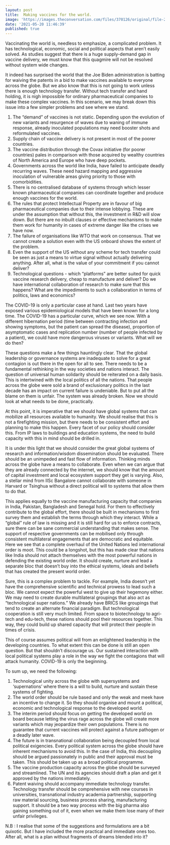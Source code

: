 ```yaml
---
layout: post
title:  Making vaccines for the world.
image: 'https://images.theconversation.com/files/370126/original/file-20201118-19-c5f8an.jpg'
date: '2021-05-20 11:46:39'
published: true
---
```

Vaccinating the world is, needless to emphasize, a complicated problem. It has technological, economic, social and political aspects that aren’t easily solved. As studies suggest that there is a huge supply-demand gap in vaccine delivery, we must know that this quagmire will not be resolved without system wide changes.

It indeed has surprised the world that the Joe Biden administration is batting for waiving the patents in a bid to make vaccines available to everyone across the globe. But we also know that this is not going to work unless there is enough technology transfer. Without tech transfer and hand holding, it is nigh impossible for ordinary pharmaceutical companies to make these complex vaccines. In this scenario, we may break down this issue into a few simpler problems and see where we stand.

1. The “demand” of vaccines is not static. Depending upon the evolution of new variants and resurgence of waves due to waning of immune response, already inoculated populations may need booster shots and reformulated vaccines.
2. Supply chain of vaccine delivery is not present in most of the poorer countries.
3. The vaccine distribution through the Covax initiative (for poorer countries) pales in comparison with those acquired by wealthy countries of North America and Europe who have deep pockets.
4. Governments across the world like India, have failed to anticipate deadly recurring waves. These need hazard mapping and aggressive inoculation of vulnerable areas giving priority to those with comorbidities.
5. There is no centralised database of systems through which lesser known pharmaceutical companies can coordinate together and produce enough vaccines for the world.
6. The rules that protect Intellectual Property are in favour of big pharmaceutical companies due to their intense lobbying. These are under the assumption that without this, the investment in R&D will slow down. But there are no inbuilt clauses or effective mechanisms to make them work for humanity in cases of extreme danger like the crises we have now.
7. The failure of organisations like WTO that work on consensus. That we cannot create a solution even with the US onboard shows the extent of the problem.
8. Even the support of the US without any scheme for tech transfer could be seen as just a means to virtue signal without actually delivering anything. After all, what is the value of your commitment if you cannot deliver?
9. Technological questions - which “platforms” are better suited for quick vaccine research delivery, cheap to manufacture and deliver? Do we have international collaboration of research to make sure that this happens? What are the impediments to such a collaboration in terms of politics, laws and economics?

The COVID-19 is only a particular case at hand. Last two years have exposed various epidemiological models that have been known for a long time. The COVID-19 has a particular curve, which we see now. With a different hibernation period (time between contracting infection and showing symptoms, but the patient can spread the disease), proportion of asymptomatic cases and replication number (number of people infected by a patient), we could have more dangerous viruses or variants. What will we do then?


These questions make a few things hauntingly clear. That the global leadership or governance systems are inadequate to solve for a great contagion is out there in the open for all to see. There needs to be a fundamental rethinking in the way societies and nations interact. The question of universal human solidarity should be reiterated on a daily basis. This is intertwined with the local politics of all the nations. That people across the globe were sold a brand of exclusionary politics in the last decade has an impact on current failure is undeniable. But to put all the blame on them is unfair. The system was already broken. Now we should look at what needs to be done, practically. 

At this point, it is imperative that we should have global systems that can mobilize all resources available to humanity. We should realise that this is not a firefighting mission, but there needs to be consistent effort and planning to make this happen. Every facet of our policy should consider this. From IP laws to buildings and education systems, the need to build capacity with this in mind should be drilled in. 

It is under this light that we should consider the great global systems of research and information/wisdom dissemination should be evaluated. There should be an unimpeded and fast flow of information. Thinking minds across the globe have a means to collaborate. Even when we can argue that they are already connected by the internet, we should know that the amount of capital investment and local ecosystem support they get is varying. Also, a stellar mind from IISc Bangalore cannot collaborate with someone in Harvard or Tsinghua without a direct political will to systems that allow them to do that.

This applies equally to the vaccine manufacturing capacity that companies in India, Pakistan, Bangladesh and Senegal hold. For them to effectively contribute to the global effort, there should be built in mechanisms to first survey them and establish the terms through which they interact. While a “global” rule of law is missing and it is still hard for us to enforce contracts, sure there can be sane commercial understanding that makes sense. The support of respective governments can be mobilised only through consistent multilateral engagements that are democratic and equitable. Here we see that a complete overhaul of the United Nations led international order is moot. This could be a longshot, but this has made clear that nations like India should not attach themselves with the most powerful nations in defending the existing world order. It should create, nurture and lead a separate bloc that doesn’t buy into the ethical systems, ideals and beliefs that has created the present world order.

Sure, this is a complex problem to tackle. For example, India doesn’t yet have the comprehensive scientific and technical prowess to lead such a bloc. We cannot expect the powerful west to give up their hegemony either. We may need to create durable multilateral groupings that also act as “technological super nations.” We already have BRICS like groupings that tend to create an alternate financial paradigm. But technological cooperation is still very much limited. From space to biotechnology to agri-tech and edu-tech, these nations should pool their resources together. This way, they could build up shared capacity that will protect their people in times of crisis.

This of course assumes political will from an enlightened leadership in the developing countries. To what extent this can be done is still an open question. But that shouldn’t discourage us. Our sustained interaction with local political systems play a role in the way we fight the contagions that will attack humanity. COVID-19 is only the beginning.

To sum up, we need the following:

1. Technological unity across the globe with supersystems and ‘supernations’  where there is a will to build, nurture and sustain these systems of fighting.
2. The world order should be rule based and only the weak and meek have an incentive to change it. So they should organise and mount a political, economic and technological response to the developed world.
3. The interim period should focus on getting the developed world on board because letting the virus rage across the globe will create more variants which may jeopardize their own populations. There is no guarantee that current vaccines will protect against a future pathogen or a deadly later wave.
4. The future is in transnational collaboration being decoupled from local political exigencies. Every political system across the globe should have inherent mechanisms to avoid this. In the case of India, this decoupling should be argued passionately in public and their approval must be taken. This should be taken up as a broad political programme.
5. The vaccine production capacity across the globe should be surveyed and streamlined. The UN and its agencies should draft a plan and get it approved by the nations immediately.
6. Patent waiving should accompany immediate technology transfer. Technology transfer should be comprehensive with new courses in universities, transnational industry academia partnership, supporting raw material sourcing, business process sharing, manufacturing support. It should be a two way process with the big pharma also gaining something out of it, even when we make them lose many of their unfair privileges.  

N.B : I realise that some of the suggestions and formulations are a bit quixotic. But I have included the more practical and immediate ones too. After all, what is a plan without fragments of dreams blended into it?
